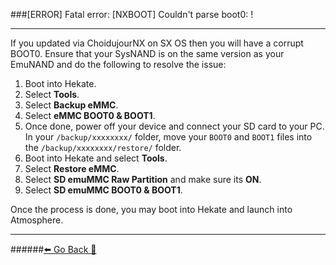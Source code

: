 ###[ERROR] Fatal error: [NXBOOT] Couldn't parse boot0: !
***
If you updated via ChoidujourNX on SX OS then you will have a corrupt BOOT0.
Ensure that your SysNAND is on the same version as your EmuNAND and do the following to resolve the issue:
1. Boot into Hekate.
2. Select **Tools**.
3. Select **Backup eMMC**.
4. Select **eMMC BOOT0 & BOOT1**.
5. Once done, power off your device and connect your SD card to your PC.
In your `/backup/xxxxxxxx/` folder, move your `BOOT0` and `BOOT1` files into the `/backup/xxxxxxxx/restore/` folder.
6. Boot into Hekate and select **Tools**.
7. Select **Restore eMMC**.
8. Select **SD emuMMC Raw Partition** and make sure its **ON**.
9. Select **SD emuMMC BOOT0 & BOOT1**.

Once the process is done, you may boot into Hekate and launch into Atmosphere.

***
######[⬅️ Go Back 🦝](https://rentry.org/SwitchFAQ)